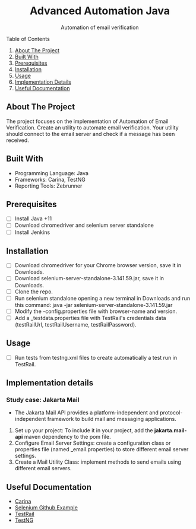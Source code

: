 <!-- PROJECT LOGO -->
<div align="center">
  <h1 align="center">Advanced Automation Java</h1>
  <p align="center">Automation of email verification</p>
</div>

<!-- TABLE OF CONTENTS -->
  <summary>Table of Contents</summary>
  <ol>
    <li><a href="#about-the-project">About The Project</a></li>
    <li><a href="#built-with">Built With</a></li>
    <li><a href="#prerequisites">Prerequisites</a></li>
    <li><a href="#installation">Installation</a></li>
    <li><a href="#usage">Usage</a></li>
    <li><a href="#implementation-details">Implementation Details</a></li>
    <li><a href="#useful-documentation">Useful Documentation</a></li>
  </ol>

## About The Project
The project focuses on the implementation of Automation of Email Verification.
Create an utility to automate email verification. Your utility should connect to the email server and check if a message has been received.

## Built With
* Programming Language: Java
* Frameworks: Carina, TestNG
* Reporting Tools: Zebrunner

## Prerequisites
- [ ] Install Java +11
- [ ] Download chromedriver and selenium server standalone
- [ ] Install Jenkins

## Installation
- [ ] Download chromedriver for your Chrome browser version, save it in Downloads.
- [ ] Download selenium-server-standalone-3.141.59.jar, save it in Downloads.
- [ ] Clone the repo.
- [ ] Run selenium standalone opening a new terminal in Downloads and run this command: java -jar selenium-server-standalone-3.141.59.jar
- [ ] Modify the -config.properties file with browser-name and version.
- [ ] Add a _testdata.properties file with TestRail's credentials data (testRailUrl, testRailUsername, testRailPassword).

## Usage
- [ ] Run tests from testng.xml files to create automatically a test run in TestRail.

## Implementation details
### Study case: Jakarta Mail
- The Jakarta Mail API provides a platform-independent and protocol-independent framework to build mail and messaging applications.
1. Set up your project: To include it in your project, add the **jakarta.mail-api** maven dependency to the pom file.
2. Configure Email Server Settings: create a configuration class or properties file (named _email.properties) to store different email server settings.
3. Create a Mail Utility Class: implement methods to send emails using different email servers.
## Useful Documentation

* [Carina](https://zebrunner.github.io/carina/)
* [Selenium Github Example](https://github.com/SeleniumHQ/seleniumhq.github.io/tree/trunk/examples)
* [TestRail](https://support.gurock.com/hc/en-us)
* [TestNG](https://testng.org/doc/documentation-main.html)

